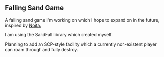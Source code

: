 ## Falling Sand Game
A falling sand game I'm working on which I hope to expand on in the future, inspired by [Noita.](https://noitagame.com/)

I am using the SandFall library which created myself. 

Planning to add an SCP-style facility which a currently non-existent player can roam through and fully destroy.
